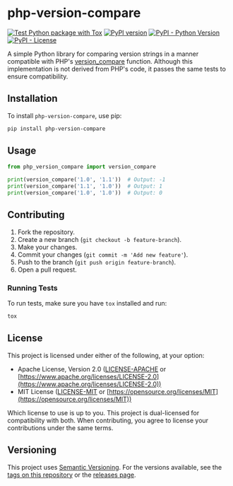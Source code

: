 # php-version-compare

[![Test Python package with Tox](https://github.com/marcfrederick/php-version-compare/actions/workflows/test.yml/badge.svg)](https://github.com/marcfrederick/php-version-compare/actions/workflows/test.yml)
[![PyPI version](https://badge.fury.io/py/php-version-compare.svg)](https://badge.fury.io/py/php-version-compare)
[![PyPI - Python Version](https://img.shields.io/pypi/pyversions/php-version-compare)](https://pypi.org/project/php-version-compare/)
[![PyPI - License](https://img.shields.io/pypi/l/php-version-compare)](https://pypi.org/project/php-version-compare/)

A simple Python library for comparing version strings in a manner compatible with PHP's
[version_compare](https://www.php.net/manual/en/function.version-compare.php) function.
Although this implementation is not derived from PHP's code, it passes the same tests to ensure compatibility.

## Installation

To install `php-version-compare`, use pip:

```bash
pip install php-version-compare
```

## Usage

```python
from php_version_compare import version_compare

print(version_compare('1.0', '1.1'))  # Output: -1
print(version_compare('1.1', '1.0'))  # Output: 1
print(version_compare('1.0', '1.0'))  # Output: 0
```

## Contributing

1. Fork the repository.
2. Create a new branch (`git checkout -b feature-branch`).
3. Make your changes.
4. Commit your changes (`git commit -m 'Add new feature'`).
5. Push to the branch (`git push origin feature-branch`).
6. Open a pull request.

### Running Tests

To run tests, make sure you have `tox` installed and run:

```bash
tox
```

## License

This project is licensed under either of the following, at your option:

- Apache License, Version 2.0 ([LICENSE-APACHE](LICENSE-APACHE) or
  [https://www.apache.org/licenses/LICENSE-2.0](https://www.apache.org/licenses/LICENSE-2.0))
- MIT License ([LICENSE-MIT](LICENSE-MIT) or
  [https://opensource.org/licenses/MIT](https://opensource.org/licenses/MIT))

Which license to use is up to you. This project is dual-licensed for compatibility with both.
When contributing, you agree to license your contributions under the same terms.

## Versioning

This project uses [Semantic Versioning](https://semver.org/). For the versions available, see
the [tags on this repository](https://github.com/marcfrederick/php-version-compare/tags) or the
[releases page](https://github.com/marcfrederick/php-version-compare/releases).
